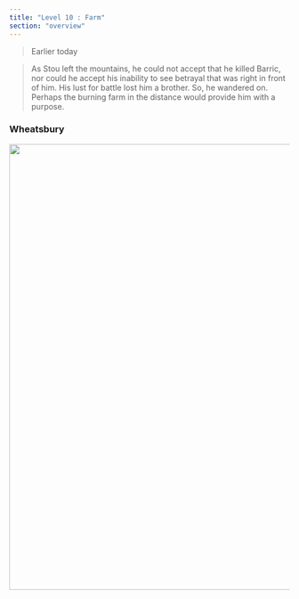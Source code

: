 ```yaml
---
title: "Level 10 : Farm"
section: "overview"
---
```


> Earlier today

> As Stou left the mountains, he could not accept that he killed Barric, nor could he accept his inability to see betrayal that was right in front of him. His lust for battle lost him a brother. So, he wandered on. Perhaps the burning farm in the distance would provide him with a purpose.

### Wheatsbury

<img src="https://www.dropbox.com/s/7bznhwim81ruzez/Farm_04.jpg?raw=1" width="800" />
